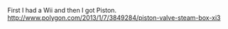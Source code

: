 First I had a Wii and then I got Piston. http://www.polygon.com/2013/1/7/3849284/piston-valve-steam-box-xi3